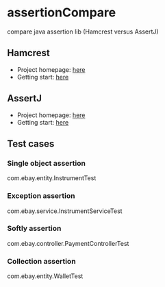 # assertionCompare
compare java assertion lib (Hamcrest versus AssertJ)

## Hamcrest
* Project homepage: [here](http://hamcrest.org/JavaHamcrest/)
* Getting start: [here](https://code.google.com/archive/p/hamcrest/wikis/Tutorial.wiki)

## AssertJ
* Project homepage: [here](http://joel-costigliola.github.io/assertj/)
* Getting start: [here](http://joel-costigliola.github.io/assertj/assertj-core-quick-start.html)

## Test cases
### Single object assertion
com.ebay.entity.InstrumentTest
### Exception assertion
com.ebay.service.InstrumentServiceTest
### Softly assertion
com.ebay.controller.PaymentControllerTest
### Collection assertion
com.ebay.entity.WalletTest
